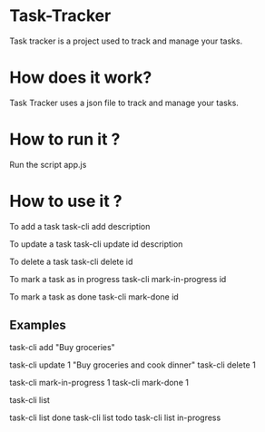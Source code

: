 # Task-Tracker

Task tracker is a project used to track and manage your tasks.

# How does it work?

Task Tracker uses a json file to track and manage your tasks.

# How to run it ?

Run the script app.js

# How to use it ?

To add a task
task-cli add description

To update a task
task-cli update id description

To delete a task
task-cli delete id

To mark a task as in progress
task-cli mark-in-progress id

To mark a task as done
task-cli mark-done id

## Examples
task-cli add "Buy groceries"

task-cli update 1 "Buy groceries and cook dinner"
task-cli delete 1

task-cli mark-in-progress 1
task-cli mark-done 1

task-cli list

task-cli list done
task-cli list todo
task-cli list in-progress
